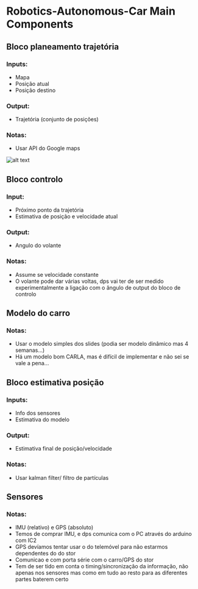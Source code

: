 # Robotics-Autonomous-Car Main Components

## Bloco planeamento trajetória

### Inputs: 
- Mapa
- Posição atual
- Posição destino

### Output:
- Trajetória (conjunto de posições)

### Notas:
- Usar API do Google maps

![alt text](https://github.com/TiagoLourinho/Robotics-Autonomous-Car/tree/main/images/API_maps.png?raw=true)

## Bloco controlo

### Input:
- Próximo ponto da trajetória
- Estimativa de posição e velocidade atual

### Output: 
- Angulo do volante

### Notas: 
- Assume se velocidade constante
- O volante pode dar várias voltas, dps vai ter de ser medido experimentalmente a ligação com o ângulo de output do bloco de controlo 

## Modelo do carro

### Notas:
- Usar o modelo simples dos slides (podia ser modelo dinâmico mas 4 semanas...)
- Há um modelo bom CARLA, mas é difícil de implementar e não sei se vale a pena...

## Bloco estimativa posição

### Inputs: 
- Info dos sensores
- Estimativa do modelo

### Output:
- Estimativa final de posição/velocidade

### Notas:
- Usar kalman filter/ filtro de partículas


## Sensores

### Notas:
- IMU (relativo) e GPS (absoluto)
- Temos de comprar IMU, e dps comunica com o PC através do arduino com IC2
- GPS devíamos tentar usar o do telemóvel para não estarmos dependentes do do stor
- Comunicao e com porta série com o carro/GPS do stor
- Tem de ser tido em conta o timing/sincronização da informação, não apenas nos sensores mas como em tudo ao resto para as diferentes partes baterem certo